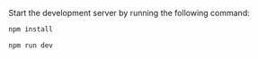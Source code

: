 Start the development server by running the following command:

```bash
npm install
```

```bash
npm run dev
```
